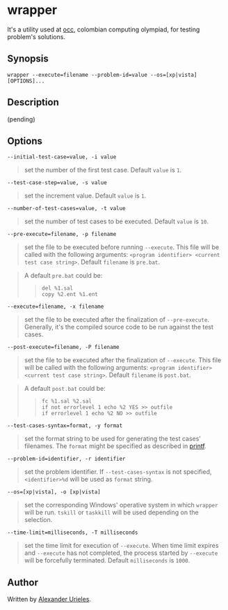 # wrapper #

It's a utility used at [occ], colombian computing olympiad, for testing problem's solutions.

[occ]: http://olimpia.uan.edu.co/olimpiadas/public/frameset.jsp

## Synopsis ##

    wrapper --execute=filename --problem-id=value --os=[xp|vista] [OPTIONS]...

## Description ##

(pending)

## Options ##

    --initial-test-case=value, -i value
> set the number of the first test case. Default `value`  is `1`.

    --test-case-step=value, -s value
> set the increment value. Default `value` is `1`.

    --number-of-test-cases=value, -t value
> set the number of test cases to be executed. Default `value` is `10`.

    --pre-execute=filename, -p filename
> set the file to be executed before running `--execute`. This file will be called with the following arguments: `<program identifier> <current test case string>`. Default `filename` is `pre.bat`.

> A default `pre.bat` could be:
> >     del %1.sal
> >     copy %2.ent %1.ent

    --execute=filename, -x filename
> set the file to be executed after the finalization of `--pre-execute`. Generally, it's the compiled source code to be run against the test cases.

    --post-execute=filename, -P filename
> set the file to be executed after the finalization of `--execute`. This file will be called with the following arguments: `<program identifier> <current test case string>`. Default `filename` is `post.bat`.

> A default `post.bat` could be:
> >     fc %1.sal %2.sal
> >     if not errorlevel 1 echo %2 YES >> outfile
> >     if errorlevel 1 echo %2 NO >> outfile

    --test-cases-syntax=format, -y format
> set the format string to be used for generating the test cases' filenames. The `format` might be specified as described in [printf].

[printf]: http://www.cppreference.com/wiki/c/io/printf

    --problem-id=identifier, -r identifier
> set the problem identifier. If `--test-cases-syntax` is not specified, `<identifier>%d` will be used as `format` string.

    --os=[xp|vista], -o [xp|vista]
> set the corresponding Windows' operative system in which `wrapper` will be run. `tskill` or `taskkill` will be used depending on the selection.

    --time-limit=milliseconds, -T milliseconds
> set the time limit for execution of `--execute`. When time limit expires and `--execute` has not completed, the process started by `--execute` will be forcefully terminated. Default `milliseconds` is `1000`.

## Author ##

Written by [Alexander Urieles][aeurielesn].

[aeurielesn]: http://github.com/aeurielesn
